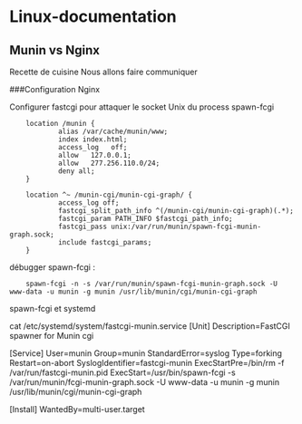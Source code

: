 # Linux-documentation

## Munin vs Nginx

Recette de cuisine 
Nous allons faire communiquer 

###Configuration Nginx 

Configurer fastcgi pour attaquer le socket Unix du process spawn-fcgi

        location /munin {
                alias /var/cache/munin/www;
                index index.html;
                access_log   off;
                allow   127.0.0.1;
                allow   277.256.110.0/24;
                deny all;
        }

        location ^~ /munin-cgi/munin-cgi-graph/ {
                access_log off;
                fastcgi_split_path_info ^(/munin-cgi/munin-cgi-graph)(.*);
                fastcgi_param PATH_INFO $fastcgi_path_info;
                fastcgi_pass unix:/var/run/munin/spawn-fcgi-munin-graph.sock;
                include fastcgi_params;
        }
        
débugger spawn-fcgi :

        spawn-fcgi -n -s /var/run/munin/spawn-fcgi-munin-graph.sock -U www-data -u munin -g munin /usr/lib/munin/cgi/munin-cgi-graph
        
        
spawn-fcgi et systemd

cat  /etc/systemd/system/fastcgi-munin.service
[Unit]
Description=FastCGI spawner for Munin cgi

[Service]
User=munin
Group=munin
StandardError=syslog
Type=forking
Restart=on-abort
SyslogIdentifier=fastcgi-munin
ExecStartPre=/bin/rm -f /var/run/fastcgi-munin.pid
ExecStart=/usr/bin/spawn-fcgi -s /var/run/munin/fcgi-munin-graph.sock -U www-data -u munin -g munin /usr/lib/munin/cgi/munin-cgi-graph 

[Install]
WantedBy=multi-user.target

